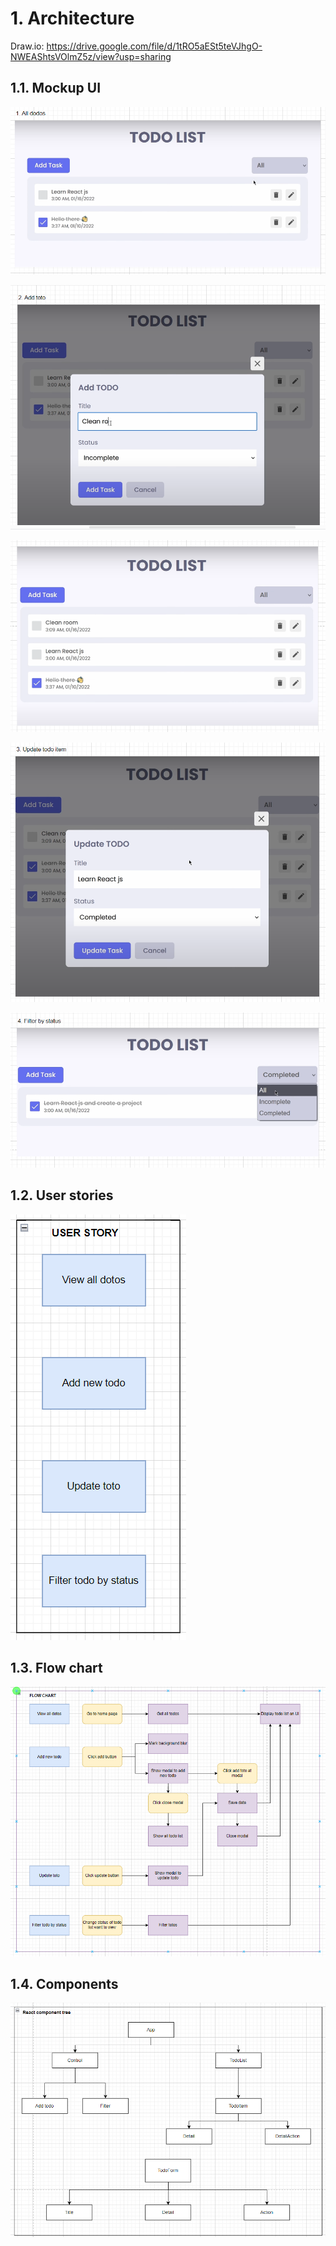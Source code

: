 # 1. Architecture

Draw.io: https://drive.google.com/file/d/1tRO5aESt5teVJhgO-NWEAShtsVOlmZ5z/view?usp=sharing

## 1.1. Mockup UI

![](./public/static/images/2023-06-03-21-18-18.png)

![](./public/static/images/2023-06-03-21-18-47.png)

![](./public/static/images/2023-06-03-21-19-04.png)

![](./public/static/images/2023-06-03-21-19-50.png)

![](./public/static/images/2023-06-03-21-20-03.png)

## 1.2. User stories

![](./public/static/images/2023-06-03-21-20-33.png)

## 1.3. Flow chart

![](./public/static/images/2023-06-03-21-21-15.png)

## 1.4. Components

![](./public/static/images/2023-06-03-21-21-47.png)
